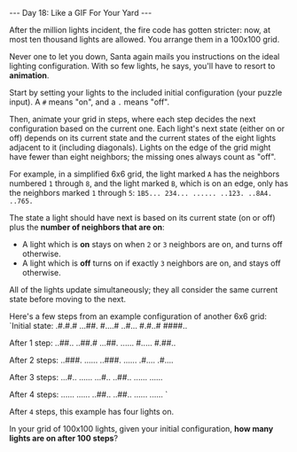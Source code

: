 --- Day 18: Like a GIF For Your Yard ---

After the million lights incident, the fire code has gotten stricter: now, at 
most ten thousand lights are allowed. You arrange them in a 100x100 grid.

Never one to let you down, Santa again mails you instructions on the ideal 
lighting configuration. With so few lights, he says, you'll have to resort to 
**animation**.

Start by setting your lights to the included initial configuration (your puzzle 
input). A `#` means "on", and a `.` means "off".

Then, animate your grid in steps, where each step decides the next 
configuration based on the current one. Each light's next state (either on or 
off) depends on its current state and the current states of the eight lights 
adjacent to it (including diagonals). Lights on the edge of the grid might have 
fewer than eight neighbors; the missing ones always count as "off".

For example, in a simplified 6x6 grid, the light marked `A` has the neighbors 
numbered `1` through `8`, and the light marked `B`, which is on an edge, only 
has the neighbors marked `1` through `5`:
`1B5...
234...
......
..123.
..8A4.
..765.
`

The state a light should have next is based on its current state (on or off) 
plus the **number of neighbors that are on**:

 - A light which is **on** stays on when `2` or `3` neighbors are on, and turns 
off otherwise.
 - A light which is **off** turns on if exactly `3` neighbors are on, and stays 
off otherwise.


All of the lights update simultaneously; they all consider the same current 
state before moving to the next.

Here's a few steps from an example configuration of another 6x6 grid:
`Initial state:
.#.#.#
...##.
#....#
..#...
#.#..#
####..

After 1 step:
..##..
..##.#
...##.
......
#.....
#.##..

After 2 steps:
..###.
......
..###.
......
.#....
.#....

After 3 steps:
...#..
......
...#..
..##..
......
......

After 4 steps:
......
......
..##..
..##..
......
......
`

After `4` steps, this example has four lights on.

In your grid of 100x100 lights, given your initial configuration, **how many 
lights are on after 100 steps**?

